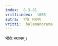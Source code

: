 ```yaml
---
index:  8.3.81
vrittiindex:  1005
sutra:  भीरोः स्थानम्
vritti:  balamanorama 
---
```


भीरोः स्थानम्।

